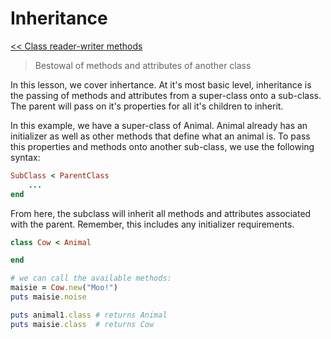 Inheritance
===========

[<< Class reader-writer methods](https://github.com/KLVTZ/Ruby-Essentials/blob/master/notes/Chapter_06:%20Classes/09.class_reader-writer_methods.md)

> Bestowal of methods and attributes of another class

In this lesson, we cover inhertance. At it's most basic level, inheritance is
the passing of methods and attributes from a super-class onto a sub-class. The
parent will pass on it's properties for all it's children to inherit.

In this example, we have a super-class of Animal. Animal already has an
initializer as well as other methods that define what an animal is. To pass this
properties and methods onto another sub-class, we use the following syntax:

```ruby
SubClass < ParentClass
	...
end
```

From here, the subclass will inherit all methods and attributes associated with
the parent. Remember, this includes any initializer requirements.

```ruby
class Cow < Animal

end

# we can call the available methods:
maisie = Cow.new("Moo!")
puts maisie.noise

puts animal1.class # returns Animal
puts maisie.class  # returns Cow
```
